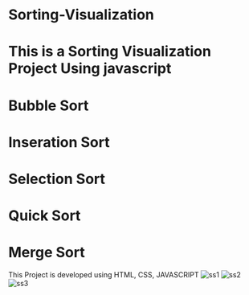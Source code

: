 # Sorting-Visualization
# This is a Sorting Visualization Project Using javascript
# Bubble Sort
# Inseration Sort
# Selection Sort
# Quick Sort
# Merge Sort

This Project is developed using HTML, CSS, JAVASCRIPT
![ss1](https://user-images.githubusercontent.com/72292818/129540053-44e475c9-7be6-42d0-a73e-38ed4f9d75b8.PNG)
![ss2](https://user-images.githubusercontent.com/72292818/129539762-76ee89b0-2796-4edb-b84d-073f87ecdb68.PNG)
![ss3](https://user-images.githubusercontent.com/72292818/129539211-f054fd1a-8fee-48f8-98d8-b83e4e9dae00.PNG)

